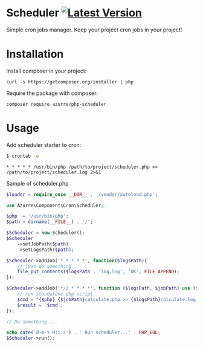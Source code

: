 # Scheduler [![Latest Version](https://img.shields.io/github/release/azurre/scheduler.svg?style=flat-square)](https://github.com/azurre/scheduler/releases)
Simple cron jobs manager. Keep your project cron jobs in your project!

# Installation

Install composer in your project:
```
curl -s https://getcomposer.org/installer | php
```

Require the package with composer:
```
composer require azurre/php-scheduler
```

# Usage

Add scheduler starter to cron:
```bash
$ crontab -e
```

```
* * * * * /usr/bin/php /path/to/project/scheduler.php >> /path/to/project/scheduler.log 2>&1
```

Sample of scheduler.php
```php
$loader = require_once __DIR__ . '/vendor/autoload.php';

use Azurre\Component\Cron\Scheduler;

$php  = '/usr/bin/php';
$path = dirname(__FILE__) . '/';

$Scheduler = new Scheduler();
$Scheduler
    ->setJobPath($path)
    ->setLogsPath($path);

$Scheduler->addJob('* * * * *', function($logsPath){
    // just do something
    file_put_contents($logsPath . 'log.log', 'OK', FILE_APPEND);
});

$Scheduler->addJob('*/2 * * * *', function ($logsPath, $jobPath) use ($php) {
    // run standalone php script
    $cmd = "{$php} {$jobPath}calculate.php >> {$logsPath}calculate.log 2>&1";
    $result = `$cmd`;
});

// Do something ...

echo date('d-m-Y H:i:s') . ' Run scheduler...' . PHP_EOL;
$Scheduler->run();
```
